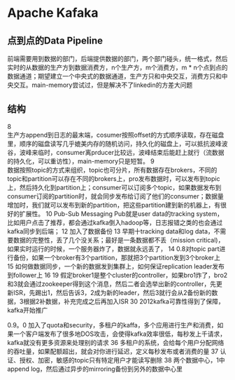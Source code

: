 # Apache Kafaka

## 点到点的Data Pipeline

前端需要用到数据的部门，后端提供数据的部门，两个部门碰头，统一格式，然后实时的从数据的生产方到数据消费方，n个生产方，m个消费方，m * n个点到点的数据通道；期望建立一个中央式的数据通道，生产方只和中央交互，消费方只和中央交互。main-memory尝试过，但是解决不了linkedin的方差大问题
## 结构
8 <br>生产方append到日志的最末端，cosumer按照offset的方式顺序读取，存在磁盘里，顺序的磁盘读写几乎媲美内存的随机访问，持久化的磁盘上，可以抵抗波峰波谷，波峰来临时，consumer离prducer比较远，波峰结束后能赶上就行（流数据的持久化，可以重访性），main-memory只是短暂。
9  
数据按照topic的方式来组织，topic也可分片，所有数据存在brokers，不同的topic和partition可以存在不同的brokers上，pro发布数据时，可以发布到topic上，然后持久化到partition上；consumer可以订阅多个topic，如果数据发布到consumer订阅的partition时，就会同步发布给订阅了他们的consumer；数据量增加时，我们就可以发布到新的partition，把这些partition建到新的机器上，有很好的扩展性。
10
Pub-Sub Messaging
Pub就是user data的tracking system，比如用户点击了推荐，都会通过kafka倒入hadoop等，日志报错之类的也会通过kafka同步到后端；
12
加入了数据备份
13
早期十tracking data和log data，不需要数据的完整性，丢了几个没关系；最好是一条数据都不丢（mission critical)，如果实时运行的时候，一个服务器炸了，数据就永远丢了，
14
0.8对topic part进行备份，如果一个broker有3个partition，那就把3个partition发到3个broker上
15
如何做数据同步，一个新的数据发到集群上，如何保证replication leader发布到follower上
16
19
假定broker1是整个cluster的controller，如果bro1炸了，bro2和3就会通过zookeeper得到这个消息，然后二者会选举出新的controller，先更新ISR，先踢出1，然后告诉3，2成为新的leader，然后3就行会从2备份新的数据，3根据2补数据，补充完成之后再加入ISR
30
2012kafka可靠性得到了保障，kafka开始推广

0.9。0
加入了quota和security，多租户的kaffa，多个应用进行生产和消费，如果一个客户端发布了很多地DOS攻击，会使得kafka效率很低，每秒发上千请求，kafka就没有更多资源来处理别的请求
36
多租户的系统，会给每个用户分配网络的吞吐量，如果配额超出，就会对你进行延迟，定义每秒发布或者消费的量
37
认证、授权、加密，敏感的topic只有特定用户才能读写删除
38
两个数据中心，1中append log，然后通过异步的mirroring备份到另外的数据中心里